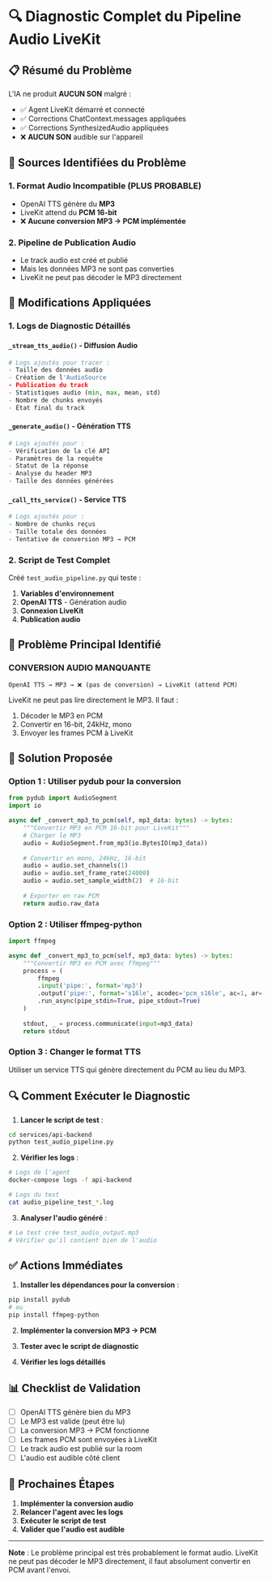 # 🔍 Diagnostic Complet du Pipeline Audio LiveKit

## 📋 Résumé du Problème

L'IA ne produit **AUCUN SON** malgré :
- ✅ Agent LiveKit démarré et connecté
- ✅ Corrections ChatContext.messages appliquées
- ✅ Corrections SynthesizedAudio appliquées
- ❌ **AUCUN SON** audible sur l'appareil

## 🎯 Sources Identifiées du Problème

### 1. **Format Audio Incompatible** (PLUS PROBABLE)
- OpenAI TTS génère du **MP3**
- LiveKit attend du **PCM 16-bit**
- ❌ **Aucune conversion MP3 → PCM implémentée**

### 2. **Pipeline de Publication Audio**
- Le track audio est créé et publié
- Mais les données MP3 ne sont pas converties
- LiveKit ne peut pas décoder le MP3 directement

## 🔧 Modifications Appliquées

### 1. Logs de Diagnostic Détaillés

#### `_stream_tts_audio()` - Diffusion Audio
```python
# Logs ajoutés pour tracer :
- Taille des données audio
- Création de l'AudioSource
- Publication du track
- Statistiques audio (min, max, mean, std)
- Nombre de chunks envoyés
- État final du track
```

#### `_generate_audio()` - Génération TTS
```python
# Logs ajoutés pour :
- Vérification de la clé API
- Paramètres de la requête
- Statut de la réponse
- Analyse du header MP3
- Taille des données générées
```

#### `_call_tts_service()` - Service TTS
```python
# Logs ajoutés pour :
- Nombre de chunks reçus
- Taille totale des données
- Tentative de conversion MP3 → PCM
```

### 2. Script de Test Complet

Créé `test_audio_pipeline.py` qui teste :
1. **Variables d'environnement**
2. **OpenAI TTS** - Génération audio
3. **Connexion LiveKit**
4. **Publication audio**

## 🚨 Problème Principal Identifié

### **CONVERSION AUDIO MANQUANTE**

```
OpenAI TTS → MP3 → ❌ (pas de conversion) → LiveKit (attend PCM)
```

LiveKit ne peut pas lire directement le MP3. Il faut :
1. Décoder le MP3 en PCM
2. Convertir en 16-bit, 24kHz, mono
3. Envoyer les frames PCM à LiveKit

## 📝 Solution Proposée

### Option 1 : Utiliser pydub pour la conversion
```python
from pydub import AudioSegment
import io

async def _convert_mp3_to_pcm(self, mp3_data: bytes) -> bytes:
    """Convertir MP3 en PCM 16-bit pour LiveKit"""
    # Charger le MP3
    audio = AudioSegment.from_mp3(io.BytesIO(mp3_data))
    
    # Convertir en mono, 24kHz, 16-bit
    audio = audio.set_channels(1)
    audio = audio.set_frame_rate(24000)
    audio = audio.set_sample_width(2)  # 16-bit
    
    # Exporter en raw PCM
    return audio.raw_data
```

### Option 2 : Utiliser ffmpeg-python
```python
import ffmpeg

async def _convert_mp3_to_pcm(self, mp3_data: bytes) -> bytes:
    """Convertir MP3 en PCM avec ffmpeg"""
    process = (
        ffmpeg
        .input('pipe:', format='mp3')
        .output('pipe:', format='s16le', acodec='pcm_s16le', ac=1, ar='24k')
        .run_async(pipe_stdin=True, pipe_stdout=True)
    )
    
    stdout, _ = process.communicate(input=mp3_data)
    return stdout
```

### Option 3 : Changer le format TTS
Utiliser un service TTS qui génère directement du PCM au lieu du MP3.

## 🔍 Comment Exécuter le Diagnostic

1. **Lancer le script de test** :
```bash
cd services/api-backend
python test_audio_pipeline.py
```

2. **Vérifier les logs** :
```bash
# Logs de l'agent
docker-compose logs -f api-backend

# Logs du test
cat audio_pipeline_test_*.log
```

3. **Analyser l'audio généré** :
```bash
# Le test crée test_audio_output.mp3
# Vérifier qu'il contient bien de l'audio
```

## ✅ Actions Immédiates

1. **Installer les dépendances pour la conversion** :
```bash
pip install pydub
# ou
pip install ffmpeg-python
```

2. **Implémenter la conversion MP3 → PCM**

3. **Tester avec le script de diagnostic**

4. **Vérifier les logs détaillés**

## 📊 Checklist de Validation

- [ ] OpenAI TTS génère bien du MP3
- [ ] Le MP3 est valide (peut être lu)
- [ ] La conversion MP3 → PCM fonctionne
- [ ] Les frames PCM sont envoyées à LiveKit
- [ ] Le track audio est publié sur la room
- [ ] L'audio est audible côté client

## 🚀 Prochaines Étapes

1. **Implémenter la conversion audio**
2. **Relancer l'agent avec les logs**
3. **Exécuter le script de test**
4. **Valider que l'audio est audible**

---

**Note** : Le problème principal est très probablement le format audio. LiveKit ne peut pas décoder le MP3 directement, il faut absolument convertir en PCM avant l'envoi.